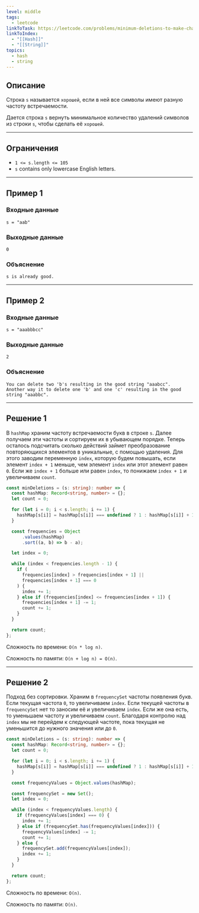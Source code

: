 ```yaml
---
level: middle
tags:
  - leetcode
linkToTask: https://leetcode.com/problems/minimum-deletions-to-make-character-frequencies-unique/
linkToIndex:
  - "[[Hash]]"
  - "[[String]]"
topics:
  - hash
  - string
---
```

## Описание

Строка `s` называется `хорошей`, если в ней все символы имеют разную частоту встречаемости.

Дается строка `s` вернуть минимальное количество удалений символов из строки `s`, чтобы сделать её `хорошей`.

---
## Ограничения

- `1 <= s.length <= 105`
- `s` contains only lowercase English letters.

---
## Пример 1

### Входные данные

```
s = "aab"
```
### Выходные данные

```
0
```
### Объяснение

```
s is already good.
```

---
## Пример 2

### Входные данные

```
s = "aaabbbcc"
```
### Выходные данные

```
2
```
### Объяснение

```
You can delete two 'b's resulting in the good string "aaabcc".
Another way it to delete one 'b' and one 'c' resulting in the good string "aaabbc".
```

---


## Решение 1

В `hashMap` храним частоту встречаемости букв в строке `s`.
Далее получаем эти частоты и сортируем их в убывающем порядке.
Теперь осталось подсчитать сколько действий займет преобразование повторяющихся элементов в уникальные, с помощью удаления.
Для этого заводим переменную `index`, которую будем повышать, если элемент `index + 1` меньше, чем элемент `index` или этот элемент равен `0`.
Если же `index + 1` больше или равен `index`, то понижаем `index + 1` и увеличиваем `count`.

```typescript
const minDeletions = (s: string): number => {
  const hashMap: Record<string, number> = {};
  let count = 0;

  for (let i = 0; i < s.length; i += 1) {
    hashMap[s[i]] = hashMap[s[i]] === undefined ? 1 : hashMap[s[i]] + 1;
  }

  const frequencies = Object
	  .values(hashMap)
	  .sort((a, b) => b - a);

  let index = 0;

  while (index < frequencies.length - 1) {
    if (
      frequencies[index] > frequencies[index + 1] ||
      frequencies[index + 1] === 0
    ) {
      index += 1;
    } else if (frequencies[index] <= frequencies[index + 1]) {
      frequencies[index + 1] -= 1;
      count += 1;
    }
  }

  return count;
};
```

Сложность по времени: `O(n * log n)`.

Сложность по памяти: `O(n + log n) = O(n)`.

---
## Решение 2

Подход без сортировки.
Храним в `frequencySet` частоты появления букв.
Если текущая частота `0`, то увеличиваем `index`.
Если текущей частоты в `frequencySet` нет то заносим её и увеличиваем `index`.
Если же она есть, то уменьшаем частоту и увеличиваем `count`.
Благодаря контролю над `index` мы не перейдем к следующей частоте, пока текущая не уменьшится до нужного значения или до `0`.

```typescript
const minDeletions = (s: string): number => {
  const hashMap: Record<string, number> = {};
  let count = 0;

  for (let i = 0; i < s.length; i += 1) {
    hashMap[s[i]] = hashMap[s[i]] === undefined ? 1 : hashMap[s[i]] + 1;
  }

  const frequencyValues = Object.values(hashMap);

  const frequencySet = new Set();
  let index = 0;

  while (index < frequencyValues.length) {
    if (frequencyValues[index] === 0) {
      index += 1;
    } else if (frequencySet.has(frequencyValues[index])) {
      frequencyValues[index] -= 1;
      count += 1;
    } else {
      frequencySet.add(frequencyValues[index]);
      index += 1;
    }
  }

  return count;
};
```

Сложность по времени: `O(n)`.

Сложность по памяти: `O(n)`.